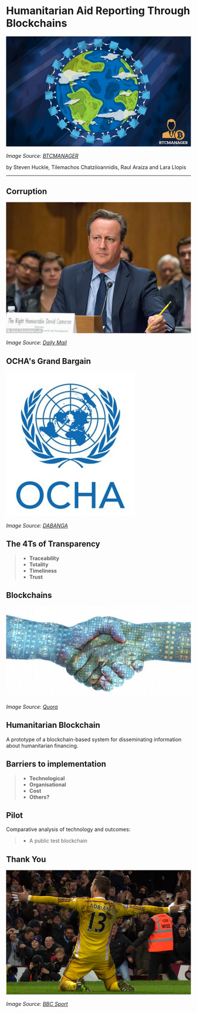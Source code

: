 ﻿# Humanitarian Aid Reporting Through Blockchains

![](images/humanitarianBlockchain.jpg)

_Image Source: [BTCMANAGER](https://tinyurl.com/ybrxu6fa)_

by Steven Huckle, Tilemachos Chatziioannidis, Raul Araiza and Lara Llopis

- - -

## Corruption

![](images/cameronUSSenate.jpg)

_Image Source: [Daily Mail](https://tinyurl.com/y7eo44qk)_

## OCHA's Grand Bargain

![](images/ocha.jpeg)

_Image Source: [DABANGA](https://tinyurl.com/y8p6k2pd)_

## The 4Ts of Transparency

> + **Traceability**
> + **Totality**
> + **Timeliness**
> + **Trust**

## Blockchains

![](images/blockchainHandshake.jpg)

_Image Source: [Quora](https://tinyurl.com/ycengojn)_

## Humanitarian Blockchain

A prototype of a blockchain-based system for disseminating information about humanitarian financing.

## Barriers to implementation

> + **Technological**
> + **Organisational**
> + **Cost**
> + **Others?**

## Pilot

Comparative analysis of technology and outcomes:

> + A public test blockchain

## Thank You

![](images/adrian.png)

_Image Source: [BBC Sport](https://tinyurl.com/yaf5purj)_
